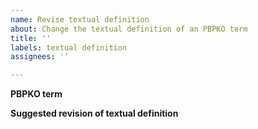 ```yaml
---
name: Revise textual definition
about: Change the textual definition of an PBPKO term
title: ''
labels: textual definition
assignees: ''

---
```


**PBPKO term**


**Suggested revision of textual definition**
